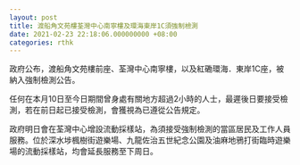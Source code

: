 ```yaml
---
layout: post
title: 渡船角文苑樓荃灣中心南寧樓及環海東岸1C須強制檢測
date: 2021-02-23 22:18:06.000000000 +08:00
categories: rthk
---
```


政府公布，渡船角文苑樓前座、荃灣中心南寧樓，以及紅磡環海．東岸1C座，被納入強制檢測公告。

任何在本月10日至今日期間曾身處有關地方超過2小時的人士，最遲後日要接受檢測，若在前日起已接受檢測，會獲視為已遵從公告規定。

政府明日會在荃灣中心增設流動採樣站，為須接受強制檢測的當區居民及工作人員服務。位於深水埗楓樹街遊樂場、九龍佐治五世紀念公園及油麻地鴉打街臨時遊樂場的流動採樣站，均會延長服務至下周日。
